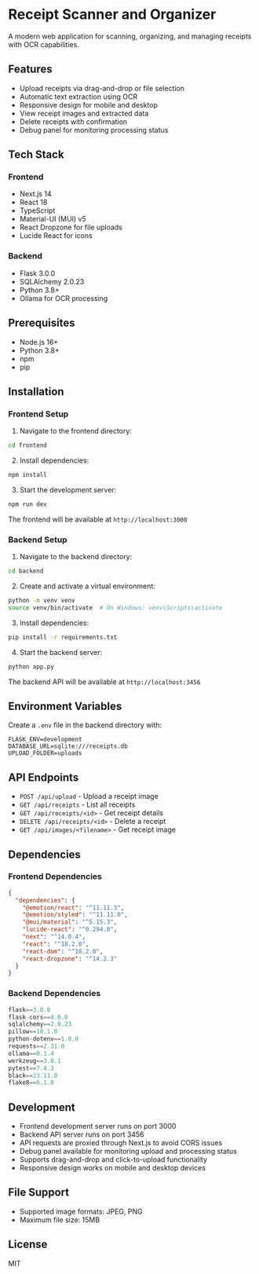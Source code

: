 # Receipt Scanner and Organizer

A modern web application for scanning, organizing, and managing receipts with OCR capabilities.

## Features

- Upload receipts via drag-and-drop or file selection
- Automatic text extraction using OCR
- Responsive design for mobile and desktop
- View receipt images and extracted data
- Delete receipts with confirmation
- Debug panel for monitoring processing status

## Tech Stack

### Frontend
- Next.js 14
- React 18
- TypeScript
- Material-UI (MUI) v5
- React Dropzone for file uploads
- Lucide React for icons

### Backend
- Flask 3.0.0
- SQLAlchemy 2.0.23
- Python 3.8+
- Ollama for OCR processing

## Prerequisites

- Node.js 16+
- Python 3.8+
- npm
- pip

## Installation

### Frontend Setup

1. Navigate to the frontend directory:
```bash
cd frontend
```

2. Install dependencies:
```bash
npm install
```

3. Start the development server:
```bash
npm run dev
```

The frontend will be available at `http://localhost:3000`

### Backend Setup

1. Navigate to the backend directory:
```bash
cd backend
```

2. Create and activate a virtual environment:
```bash
python -m venv venv
source venv/bin/activate  # On Windows: venv\Scripts\activate
```

3. Install dependencies:
```bash
pip install -r requirements.txt
```

4. Start the backend server:
```bash
python app.py
```

The backend API will be available at `http://localhost:3456`

## Environment Variables

Create a `.env` file in the backend directory with:
```env
FLASK_ENV=development
DATABASE_URL=sqlite:///receipts.db
UPLOAD_FOLDER=uploads
```

## API Endpoints

- `POST /api/upload` - Upload a receipt image
- `GET /api/receipts` - List all receipts
- `GET /api/receipts/<id>` - Get receipt details
- `DELETE /api/receipts/<id>` - Delete a receipt
- `GET /api/images/<filename>` - Get receipt image

## Dependencies

### Frontend Dependencies
```json
{
  "dependencies": {
    "@emotion/react": "^11.11.3",
    "@emotion/styled": "^11.11.0",
    "@mui/material": "^5.15.3",
    "lucide-react": "^0.294.0",
    "next": "^14.0.4",
    "react": "^18.2.0",
    "react-dom": "^18.2.0",
    "react-dropzone": "^14.2.3"
  }
}
```

### Backend Dependencies
```python
flask==3.0.0
flask-cors==4.0.0
sqlalchemy==2.0.23
pillow==10.1.0
python-dotenv==1.0.0
requests==2.31.0
ollama==0.1.4
werkzeug==3.0.1
pytest==7.4.3
black==23.11.0
flake8==6.1.0
```

## Development

- Frontend development server runs on port 3000
- Backend API server runs on port 3456
- API requests are proxied through Next.js to avoid CORS issues
- Debug panel available for monitoring upload and processing status
- Supports drag-and-drop and click-to-upload functionality
- Responsive design works on mobile and desktop devices

## File Support

- Supported image formats: JPEG, PNG
- Maximum file size: 15MB

## License

MIT
